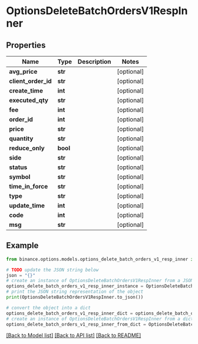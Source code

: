 # OptionsDeleteBatchOrdersV1RespInner


## Properties

Name | Type | Description | Notes
------------ | ------------- | ------------- | -------------
**avg_price** | **str** |  | [optional] 
**client_order_id** | **str** |  | [optional] 
**create_time** | **int** |  | [optional] 
**executed_qty** | **str** |  | [optional] 
**fee** | **int** |  | [optional] 
**order_id** | **int** |  | [optional] 
**price** | **str** |  | [optional] 
**quantity** | **str** |  | [optional] 
**reduce_only** | **bool** |  | [optional] 
**side** | **str** |  | [optional] 
**status** | **str** |  | [optional] 
**symbol** | **str** |  | [optional] 
**time_in_force** | **str** |  | [optional] 
**type** | **str** |  | [optional] 
**update_time** | **int** |  | [optional] 
**code** | **int** |  | [optional] 
**msg** | **str** |  | [optional] 

## Example

```python
from binance.options.models.options_delete_batch_orders_v1_resp_inner import OptionsDeleteBatchOrdersV1RespInner

# TODO update the JSON string below
json = "{}"
# create an instance of OptionsDeleteBatchOrdersV1RespInner from a JSON string
options_delete_batch_orders_v1_resp_inner_instance = OptionsDeleteBatchOrdersV1RespInner.from_json(json)
# print the JSON string representation of the object
print(OptionsDeleteBatchOrdersV1RespInner.to_json())

# convert the object into a dict
options_delete_batch_orders_v1_resp_inner_dict = options_delete_batch_orders_v1_resp_inner_instance.to_dict()
# create an instance of OptionsDeleteBatchOrdersV1RespInner from a dict
options_delete_batch_orders_v1_resp_inner_from_dict = OptionsDeleteBatchOrdersV1RespInner.from_dict(options_delete_batch_orders_v1_resp_inner_dict)
```
[[Back to Model list]](../README.md#documentation-for-models) [[Back to API list]](../README.md#documentation-for-api-endpoints) [[Back to README]](../README.md)


